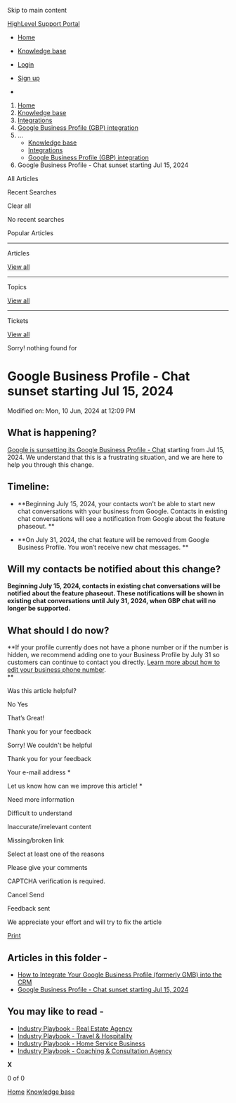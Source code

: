 Skip to main content

[ HighLevel Support Portal ](https://help.gohighlevel.com)

  * [ Home ](/support/home)
  * [ Knowledge base ](/support/solutions)

  * [Login](/support/login)
  * [Sign up](/support/signup)
  * 

  1. [Home](/support/home)
  2. [Knowledge base](/support/solutions)
  3. [Integrations](/support/solutions/48000449584)
  4. [Google Business Profile (GBP) integration](/support/solutions/folders/48000687213)
  5. ... 
     * [Knowledge base](/support/solutions)
     * [Integrations](/support/solutions/48000449584)
     * [Google Business Profile (GBP) integration](/support/solutions/folders/48000687213)
  6. Google Business Profile - Chat sunset starting Jul 15, 2024

All  Articles 

Recent Searches

Clear all

No recent searches

Popular Articles

* * *

Articles

[View all](/support/search/solutions)

* * *

Topics

[View all](/support/search/topics)

* * *

Tickets

[View all](/support/search/tickets)

Sorry! nothing found for   

# Google Business Profile - Chat sunset starting Jul 15, 2024

Modified on: Mon, 10 Jun, 2024 at 12:09 PM

## **What is happening?**

[ Google is sunsetting its Google Business Profile - Chat](https://support.google.com/business/answer/14919062?visit_id=638527408143815861-3060349225&p=chat_sunset&rd=1) starting from Jul 15, 2024. We understand that this is a frustrating situation, and we are here to help you through this change.

## 

## **Timeline:**

  * **Beginning July 15, 2024, your contacts won't be able to start new chat conversations with your business from Google. Contacts in existing chat conversations will see a notification from Google about the feature phaseout.  **

  * **On July 31, 2024, the chat feature will be removed from Google Business Profile. You won’t receive new chat messages.  **

## **Will my contacts be notified about this change?**

**Beginning July 15, 2024, contacts in existing chat conversations will be notified about the feature phaseout. These notifications will be shown in existing chat conversations until July 31, 2024, when GBP chat will no longer be supported.**

## ****What should I do now?****

**[](mailto:susmitha.damarla@gohighlevel.com)**

**If your profile currently does not have a phone number or if the number is hidden, we recommend adding one to your Business Profile by July 31 so customers can continue to contact you directly.  [](https://support.google.com/business/answer/3039617#phone)[Learn more about how to edit your business phone number](https://support.google.com/business/answer/3039617#phone).  
**

Was this article helpful?

No  Yes 

That’s Great!

Thank you for your feedback

Sorry! We couldn't be helpful

Thank you for your feedback

Your e-mail address *

Let us know how can we improve this article! *

Need more information 

Difficult to understand 

Inaccurate/irrelevant content 

Missing/broken link 

Select at least one of the reasons 

Please give your comments 

CAPTCHA verification is required. 

Cancel  Send 

Feedback sent

We appreciate your effort and will try to fix the article

[Print](javascript:print\(\))

## Articles in this folder -

  * [How to Integrate Your Google Business Profile (formerly GMB) into the CRM](/support/solutions/articles/48001222899-how-to-integrate-your-google-business-profile-formerly-gmb-into-the-crm)
  * [Google Business Profile - Chat sunset starting Jul 15, 2024](/support/solutions/articles/155000002560-google-business-profile-chat-sunset-starting-jul-15-2024)

## You may like to read -

  * [Industry Playbook - Real Estate Agency](/support/solutions/articles/155000000966-industry-playbook-real-estate-agency)
  * [Industry Playbook - Travel & Hospitality](/support/solutions/articles/155000000968-industry-playbook-travel-hospitality)
  * [Industry Playbook - Home Service Business](/support/solutions/articles/155000000961-industry-playbook-home-service-business)
  * [Industry Playbook - Coaching & Consultation Agency](/support/solutions/articles/155000000958-industry-playbook-coaching-consultation-agency)

**X**

0 of 0 []()

[Home](/support/home) [Knowledge base](/support/solutions)

